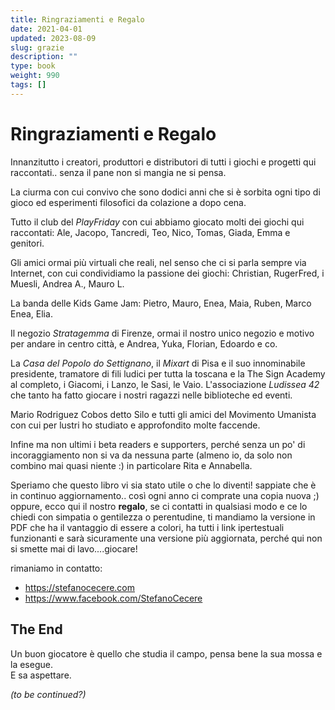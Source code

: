 ```yaml
---
title: Ringraziamenti e Regalo
date: 2021-04-01
updated: 2023-08-09
slug: grazie
description: ""
type: book
weight: 990
tags: []
---
```

# Ringraziamenti e Regalo
Innanzitutto i creatori, produttori e distributori di tutti i giochi e progetti qui raccontati.. senza il pane non si mangia ne si pensa.

La ciurma con cui convivo che sono dodici anni che si è sorbita ogni tipo di gioco ed esperimenti filosofici da colazione a dopo cena.

Tutto il club del _PlayFriday_ con cui abbiamo giocato molti dei giochi qui raccontati: Ale, Jacopo, Tancredi, Teo, Nico, Tomas, Giada, Emma e genitori.

Gli amici ormai più virtuali che reali, nel senso che ci si parla sempre via Internet, con cui condividiamo la passione dei giochi: Christian, RugerFred, i Muesli, Andrea A., Mauro L.

La banda delle Kids Game Jam: Pietro, Mauro, Enea, Maia, Ruben, Marco Enea, Elia.

Il negozio _Stratagemma_ di Firenze, ormai il nostro unico negozio e motivo per andare in centro città, e Andrea, Yuka, Florian, Edoardo e co.

La _Casa del Popolo do Settignano_, il _Mixart_ di Pisa e il suo innominabile presidente, tramatore di fili ludici per tutta la toscana e la The Sign Academy al completo, i Giacomi, i Lanzo, le Sasi, le Vaio.
L'associazione _Ludissea 42_ che tanto ha fatto giocare i nostri ragazzi nelle biblioteche ed eventi.  

Mario Rodriguez Cobos detto Silo e tutti gli amici del Movimento Umanista con cui per lustri ho studiato e approfondito molte faccende.

Infine ma non ultimi i beta readers e supporters, perché senza un po' di incoraggiamento non si va da nessuna parte (almeno io, da solo non combino mai quasi niente :) in particolare Rita e Annabella.

Speriamo che questo libro vi sia stato utile o che lo diventi!
sappiate che è in continuo aggiornamento.. così ogni anno ci comprate una copia nuova ;) oppure, ecco qui il nostro **regalo**, se ci contatti in qualsiasi modo e ce lo chiedi con simpatia o gentilezza o perentudine, ti mandiamo la versione in PDF che ha il vantaggio di essere a colori, ha tutti i link ipertestuali funzionanti e sarà sicuramente una versione più aggiornata, perché qui non si smette mai di lavo....giocare!

rimaniamo in contatto:

- <https://stefanocecere.com>
- <https://www.facebook.com/StefanoCecere>

## The End

Un buon giocatore è quello che studia il campo, pensa bene la sua mossa e la esegue.  
E sa aspettare.  

*(to be continued?)*
